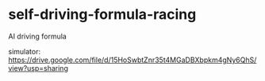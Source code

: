 # self-driving-formula-racing
AI driving formula


simulator: https://drive.google.com/file/d/15HoSwbtZnr35t4MGaDBXbpkm4gNy6QhS/view?usp=sharing
